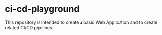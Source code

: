 # ci-cd-playground
This repository is intended to create a basic Web Application and to create related CI/CD pipelines.
